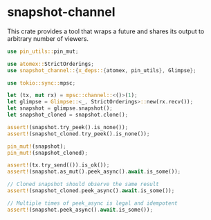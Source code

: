 # snapshot-channel

This crate provides a tool that wraps a future and shares its output to arbitrary number of viewers.  

```rust
use pin_utils::pin_mut;

use atomex::StrictOrderings;
use snapshot_channel::{x_deps::{atomex, pin_utils}, Glimpse};

use tokio::sync::mpsc;

let (tx, mut rx) = mpsc::channel::<()>(1);
let glimpse = Glimpse::<_, StrictOrderings>::new(rx.recv());
let snapshot = glimpse.snapshot();
let snapshot_cloned = snapshot.clone();

assert!(snapshot.try_peek().is_none());
assert!(snapshot_cloned.try_peek().is_none());

pin_mut!(snapshot);
pin_mut!(snapshot_cloned);

assert!(tx.try_send(()).is_ok());
assert!(snapshot.as_mut().peek_async().await.is_some());

// Cloned snapshot should observe the same result
assert!(snapshot_cloned.peek_async().await.is_some());

// Multiple times of peek_async is legal and idempotent
assert!(snapshot.peek_async().await.is_some());
```
